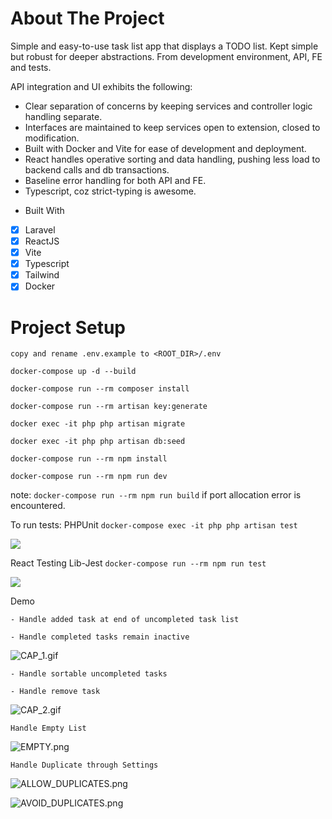 # About The Project

Simple and easy-to-use task list app that displays a TODO list.
Kept simple but robust for deeper abstractions. From development environment, API, FE and tests.

API integration and UI exhibits the following:

* Clear separation of concerns by keeping services and controller logic handling separate.
* Interfaces are maintained to keep services open to extension, closed to modification.
* Built with Docker and Vite for ease of development and deployment.
* React handles operative sorting and data handling, pushing less load to backend calls and db transactions.
* Baseline error handling for both API and FE.
* Typescript, coz strict-typing is awesome.

- Built With
- [x] Laravel
- [x] ReactJS
- [x] Vite
- [x] Typescript
- [x] Tailwind
- [x] Docker

# Project Setup

``copy and rename .env.example to <ROOT_DIR>/.env``

```docker-compose up -d --build```

```docker-compose run --rm composer install```

``docker-compose run --rm artisan key:generate``

```docker exec -it php php artisan migrate```

```docker exec -it php php artisan db:seed```

```docker-compose run --rm npm install```

```docker-compose run --rm npm run dev```

note: ```docker-compose run --rm npm run build``` if port allocation error is encountered.

To run tests:
PHPUnit
```docker-compose exec -it php php artisan test```

![](PHPUNIT_TEST.png)

React Testing Lib-Jest
```docker-compose run --rm npm run test```

![](JEST_TEST.png)

Demo

`- Handle added task at end of uncompleted task list`

`- Handle completed tasks remain inactive`

![CAP_1.gif](CAP_1.gif)

`- Handle sortable uncompleted tasks`

`- Handle remove task`

![CAP_2.gif](CAP_2.gif)

``Handle Empty List``

![EMPTY.png](EMPTY.png)

``Handle Duplicate through Settings``

![ALLOW_DUPLICATES.png](ALLOW_DUPLICATES.png)

![AVOID_DUPLICATES.png](AVOID_DUPLICATES.png)